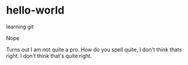 # hello-world
learning git

Nope

Turns out I am not quite a pro. How do you spell quite, I don't think thats right. I don't think that's quite right.
